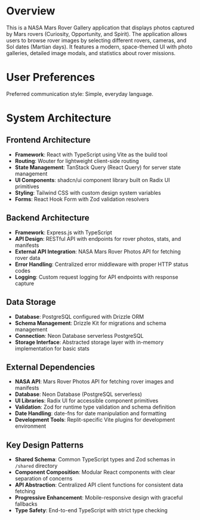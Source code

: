 # Overview

This is a NASA Mars Rover Gallery application that displays photos captured by Mars rovers (Curiosity, Opportunity, and Spirit). The application allows users to browse rover images by selecting different rovers, cameras, and Sol dates (Martian days). It features a modern, space-themed UI with photo galleries, detailed image modals, and statistics about rover missions.

# User Preferences

Preferred communication style: Simple, everyday language.

# System Architecture

## Frontend Architecture
- **Framework**: React with TypeScript using Vite as the build tool
- **Routing**: Wouter for lightweight client-side routing
- **State Management**: TanStack Query (React Query) for server state management
- **UI Components**: shadcn/ui component library built on Radix UI primitives
- **Styling**: Tailwind CSS with custom design system variables
- **Forms**: React Hook Form with Zod validation resolvers

## Backend Architecture
- **Framework**: Express.js with TypeScript
- **API Design**: RESTful API with endpoints for rover photos, stats, and manifests
- **External API Integration**: NASA Mars Rover Photos API for fetching rover data
- **Error Handling**: Centralized error middleware with proper HTTP status codes
- **Logging**: Custom request logging for API endpoints with response capture

## Data Storage
- **Database**: PostgreSQL configured with Drizzle ORM
- **Schema Management**: Drizzle Kit for migrations and schema management
- **Connection**: Neon Database serverless PostgreSQL
- **Storage Interface**: Abstracted storage layer with in-memory implementation for basic stats

## External Dependencies
- **NASA API**: Mars Rover Photos API for fetching rover images and manifests
- **Database**: Neon Database (PostgreSQL serverless)
- **UI Libraries**: Radix UI for accessible component primitives
- **Validation**: Zod for runtime type validation and schema definition
- **Date Handling**: date-fns for date manipulation and formatting
- **Development Tools**: Replit-specific Vite plugins for development environment

## Key Design Patterns
- **Shared Schema**: Common TypeScript types and Zod schemas in `/shared` directory
- **Component Composition**: Modular React components with clear separation of concerns
- **API Abstraction**: Centralized API client functions for consistent data fetching
- **Progressive Enhancement**: Mobile-responsive design with graceful fallbacks
- **Type Safety**: End-to-end TypeScript with strict type checking